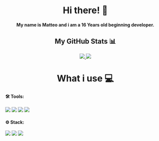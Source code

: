 <h1 align="center">Hi there! 👋</h1>
<h4 align="center">My name is Matteo and i am a 16 Years old beginning developer.</h4>

<h2 align="center">My GitHub Stats 📊</h2>
<p align="center">
    
<a href="https://github.com/matteoscaringi">
  <img src="https://github-readme-stats.vercel.app/api?username=matteoscaringi&theme=gruvbox">
</a>
<a href="https://github.com/matteoscaringi">
  <img src="https://github-readme-stats.vercel.app/api/top-langs/?username=matteoscaringi&hide=shell,python&theme=gruvbox&layout=compact">
</a>  
<br>
</p>

<h1 align="center">What i use 💻</h1>

#### 🛠️ Tools:
[<img src="https://img.shields.io/badge/Windows-0078D6?style=for-the-badge&logo=windows&logoColor=white" />](https://www.microsoft.com/en-gb/windows)
[<img src="https://img.shields.io/badge/Visual_Studio-5C2D91?style=for-the-badge&logo=visual%20studio&logoColor=white" />](https://visualstudio.microsoft.com/)
[<img src="https://img.shields.io/badge/Visual%20Studio%20Code-0078d7.svg?style=for-the-badge&logo=visual-studio-code&logoColor=white" />](https://code.visualstudio.com/)
[<img src="https://img.shields.io/badge/git%20-%23181717.svg?&style=for-the-badge&logo=github&logoColor=white" />](https://github.com/)

#### ⚙️ Stack:
[<img src="https://img.shields.io/badge/C%23-239120?style=for-the-badge&logo=c-sharp&logoColor=white" />](https://docs.microsoft.com/en-us/dotnet/csharp/)
[<img src="https://img.shields.io/badge/Svelte-4A4A55?style=for-the-badge&logo=svelte&logoColor=FF3E00" />](https://svelte.dev/)
[<img src="https://img.shields.io/badge/Tailwind_CSS-38B2AC?style=for-the-badge&logo=tailwind-css&logoColor=white" />](https://tailwindcss.com/)






